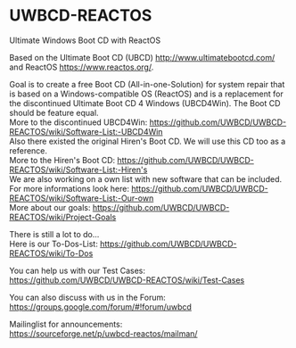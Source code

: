 # UWBCD-REACTOS
Ultimate Windows Boot CD with ReactOS

Based on the Ultimate Boot CD (UBCD) http://www.ultimatebootcd.com/ and ReactOS https://www.reactos.org/.

Goal is to create a free Boot CD (All-in-one-Solution) for system repair that is based on a Windows-compatible OS (ReactOS) and is a replacement for the discontinued Ultimate Boot CD 4 Windows (UBCD4Win). The Boot CD should be feature equal.  
More to the discontinued UBCD4Win: https://github.com/UWBCD/UWBCD-REACTOS/wiki/Software-List:-UBCD4Win  
Also there existed the original Hiren's Boot CD. We will use this CD too as a reference.  
More to the Hiren's Boot CD: https://github.com/UWBCD/UWBCD-REACTOS/wiki/Software-List:-Hiren's  
We are also working on a own list with new software that can be included.  
For more informations look here: https://github.com/UWBCD/UWBCD-REACTOS/wiki/Software-List:-Our-own  
More about our goals: https://github.com/UWBCD/UWBCD-REACTOS/wiki/Project-Goals  

There is still a lot to do...  
Here is our To-Dos-List: https://github.com/UWBCD/UWBCD-REACTOS/wiki/To-Dos  

You can help us with our Test Cases:  
https://github.com/UWBCD/UWBCD-REACTOS/wiki/Test-Cases  

You can also discuss with us in the Forum:  
https://groups.google.com/forum/#!forum/uwbcd  

Mailinglist for announcements:  
https://sourceforge.net/p/uwbcd-reactos/mailman/  

